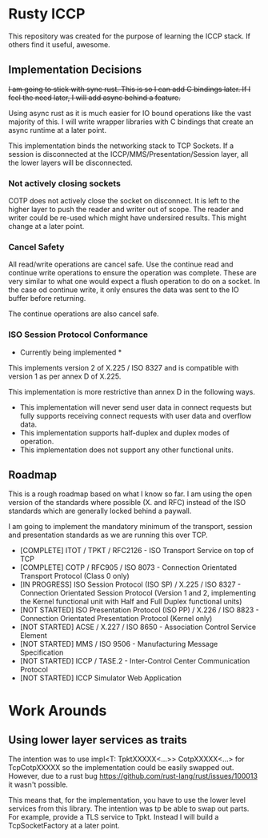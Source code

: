 # Rusty ICCP
This repository was created for the purpose of learning the ICCP stack. If others find it useful, awesome.

## Implementation Decisions
~~I am going to stick with sync rust. This is so I can add C bindings later. If I feel the need later, I will add async behind a feature.~~

Using async rust as it is much easier for IO bound operations like the vast majority of this. I will write wrapper libraries with C bindings that create an async runtime at a later point.

This implementation binds the networking stack to TCP Sockets. If a session is disconnected at the ICCP/MMS/Presentation/Session layer, all the lower layers will be disconnected. 

### Not actively closing sockets

COTP does not actively close the socket on disconnect.
It is left to the higher layer to push the reader and writer out of scope.
The reader and writer could be re-used which might have undersired results.
This might change at a later point.

### Cancel Safety

All read/write operations are cancel safe.
Use the continue read and continue write operations to ensure the operation was complete.
These are very similar to what one would expect a flush operation to do on a socket.
In the case od continue write, it only ensures the data was sent to the IO buffer before returning.

The continue operations are also cancel safe.

### ISO Session Protocol Conformance

* Currently being implemented *

This implements version 2 of X.225 / ISO 8327 and is compatible with version 1 as per annex D of X.225.

This implementation is more restrictive than annex D in the following ways.
* This implementation will never send user data in connect requests but fully supports receiving connect requests with user data and overflow data.
* This implementation supports half-duplex and duplex modes of operation.
* This implementation does not support any other functional units.

## Roadmap
This is a rough roadmap based on what I know so far. I am using the open version of the standards where possible (X. and RFC) instead of the ISO standards which are generally locked behind a paywall.

I am going to implement the mandatory minimum of the transport, session and presentation standards as we are running this over TCP.

* [COMPLETE] ITOT / TPKT / RFC2126 - ISO Transport Service on top of TCP
* [COMPLETE] COTP / RFC905 / ISO 8073 - Connection Orientated Transport Protocol (Class 0 only)
* [IN PROGRESS] ISO Session Protocol (ISO SP) / X.225 / ISO 8327 - Connection Orientated Session Protocol (Version 1 and 2, implementing the Kernel functional unit with Half and Full Duplex functional units)
* [NOT STARTED] ISO Presentation Protocol (ISO PP) / X.226 / ISO 8823 - Connection Orientated Presentation Protocol (Kernel only)
* [NOT STARTED] ACSE / X.227 / ISO 8650 - Association Control Service Element
* [NOT STARTED] MMS / ISO 9506 - Manufacturing Message Specification
* [NOT STARTED] ICCP / TASE.2 - Inter-Control Center Communication Protocol
* [NOT STARTED] ICCP Simulator Web Application

# Work Arounds

## Using lower layer services as traits

The intention was to use impl<T: TpktXXXXX<...>> CotpXXXXX<...> for TcpCotpXXXXX so the implementation could be easily swapped out.
However, due to a rust bug https://github.com/rust-lang/rust/issues/100013 it wasn't possible.

This means that, for the implementation, you have to use the lower level services from this library.
The intention was tp be able to swap out parts. For example, provide a TLS service to Tpkt.
Instead I will build a TcpSocketFactory at a later point.
